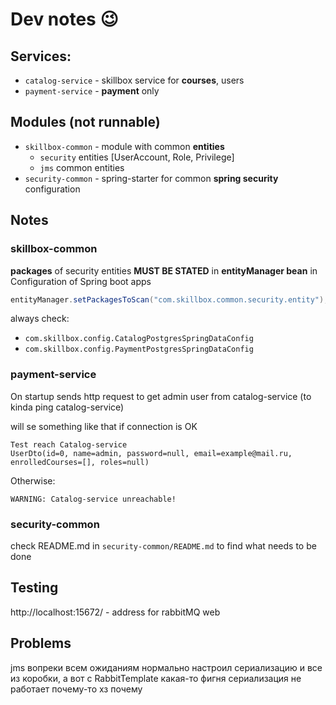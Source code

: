 # Dev notes 😉

## Services:
* `catalog-service` - skillbox service for **courses**, users 
* `payment-service` - **payment** only

## Modules (not runnable)
* `skillbox-common` - module with common **entities**
  * `security` entities [UserAccount, Role, Privilege]
  * `jms` common entities 
* `security-common` - spring-starter for common **spring security** configuration


## Notes
### skillbox-common
**packages** of security entities **MUST BE STATED** in **entityManager bean** in Configuration of Spring boot apps

```java
entityManager.setPackagesToScan("com.skillbox.common.security.entity");
```

always check:
* `com.skillbox.config.CatalogPostgresSpringDataConfig`
* `com.skillbox.config.PaymentPostgresSpringDataConfig`

### payment-service
On startup sends http request to get admin user from catalog-service (to kinda ping catalog-service)

will se something like that if connection is OK
```text
Test reach Catalog-service
UserDto(id=0, name=admin, password=null, email=example@mail.ru, enrolledCourses=[], roles=null)
```

Otherwise:
```text
WARNING: Catalog-service unreachable!
```

### security-common
check README.md in `security-common/README.md` to find what needs to be done  

## Testing
http://localhost:15672/ - address for rabbitMQ web

## Problems
jms вопреки всем ожиданиям нормально настроил сериализацию и все из коробки, а вот с RabbitTemplate какая-то фигня
сериализация не работает почему-то хз почему



